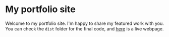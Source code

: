 My portfolio site
===================
Welcome to my portfolio site. I'm happy to share my featured work with you.
You can check the `dist` folder for the final code, and [here]() is a live webpage.